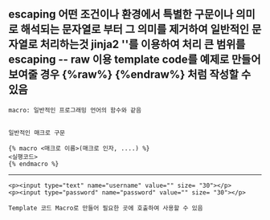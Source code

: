 escaping  어떤 조건이나 환경에서 특별한 구문이나 의미로 해석되는 문자열로
                부터 그 의미를 제거하여 일반적인 문자열로 처리하는것
                jinja2  ''를 이용하여 처리
                큰 범위를 escaping -- raw 이용
                template code를 예제로 만들어 보여줄 경우 {%raw%} {%endraw%}
                처럼 작성할 수 있음
---------------------------------------------------------------------------------------------
    macro: 일반적인 프로그래밍 언어의 함수와 같음


    일반적인 매크로 구문

    {% macro <매크로 이름>(매크로 인자, ....) %}
    <실행코드>
    {% endmacro %}

----------------------------------------------------------------------------------------------
    <p><input type="text" name="username" value="" size= "30"></p>
    <p><input type="password" name="password" value="" size= "30"></p>

    Template 코드 Macro로 만들어 필요한 곳에 호출하여 사용할 수 있음